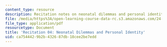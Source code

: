 ```yaml
---
content_type: resource
description: Recitation notes on neonatal dilemmas and personal identity.
file: /media/https%3A/open-learning-course-data-rc.s3.amazonaws.com/24-06j-bioethics-spring-2009/ca7544429b2b432687db18cee2be7edd_MIT24_06Js09_rec04.pdf
file_type: application/pdf
resourcetype: Document
title: 'Recitation 04: Neonatal Dilemmas and Personal Identity'
uid: ca754442-9b2b-4326-87db-18cee2be7edd
---
```

